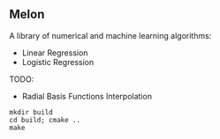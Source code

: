 ## Melon

A library of numerical and machine learning algorithms:

- Linear Regression
- Logistic Regression

TODO:
- Radial Basis Functions Interpolation

```
mkdir build
cd build; cmake ..
make
```